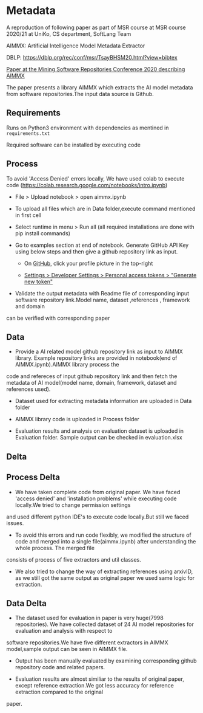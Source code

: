 # Metadata
A reproduction of following paper as part of MSR course at MSR course 2020/21 at UniKo, CS department, SoftLang Team

AIMMX: Artificial Intelligence Model Metadata Extractor

DBLP: https://dblp.org/rec/conf/msr/TsayBHSM20.html?view=bibtex

[Paper at the Mining Software Repositories Conference 2020 describing AIMMX](http://www.jsntsay.com/publications/tsay-msr2020.pdf)

The paper presents a library AIMMX which extracts the AI model metadata from software repositories.The input data source is Github. 

## Requirements

Runs on Python3 environment with dependencies as mentined in `requirements.txt`

Required software can be installed by executing code

## Process

To avoid 'Access Denied' errors locally, We have used colab to execute code (https://colab.research.google.com/notebooks/intro.ipynb)

* File > Upload notebook > open aimmx.ipynb 

* To upload all files which are in Data folder,execute command mentioned in first cell

* Select runtime in menu > Run all (all required installations are done with pip install commands)

* Go to examples section at end of notebook. Generate GitHub API Key using below steps and then give a github repository link as input.

     * On [GitHub](https://github.com/), click your profile picture in the top-right

     * [Settings > Developer Settings > Personal access tokens > "Generate new token"](https://github.com/settings/tokens)

* Validate the output metadata with Readme file of corresponding input software repository link.Model name, dataset ,references , framework and domain 

can be verified with corresponding paper

## Data

* Provide a AI related model github repository link as input to AIMMX library. Example repository links are provided in notebook(end of AIMMX.ipynb).AIMMX library process the 

code and refereces of input github repository link and then fetch the metadata of AI model(model name, domain, framework, dataset and references used).

* Dataset used for extracting metadata information are uploaded in Data folder

* AIMMX library code is uploaded in Process folder

* Evaluation results and analysis on evaluation dataset is uploaded in Evaluation folder. Sample output can be checked in evaluation.xlsx


## Delta

## Process Delta

* We have taken complete code from original paper. We have faced 'access denied' and 'installation problems' while executing code locally.We tried to change permission settings 

and used different python IDE's to execute code locally.But still we faced issues.

* To avoid this errors and run code flexibly, we modified the structure of code and merged into a single file(aimmx.ipynb) after understanding the whole process. The merged file 

consists of process of five extractors and util classes.

* We also tried to change the way of extracting references using arxivID, as we still got the same output as original paper we used same logic for extraction.

## Data Delta

* The dataset used for evaluation in paper is very huge(7998 repositories). We have collected dataset of 24 AI model repositories for evaluation and analysis with respect to 

software repositories.We have five different extractors in AIMMX model,sample output can be seen in AIMMX file. 

* Output has been manually evaluated by examining corresponding  github repository code and related papers.

* Evaluation results are almost similiar to the results of original paper, except reference extraction.We got less accuracy for reference extraction compared to the original 

paper.
